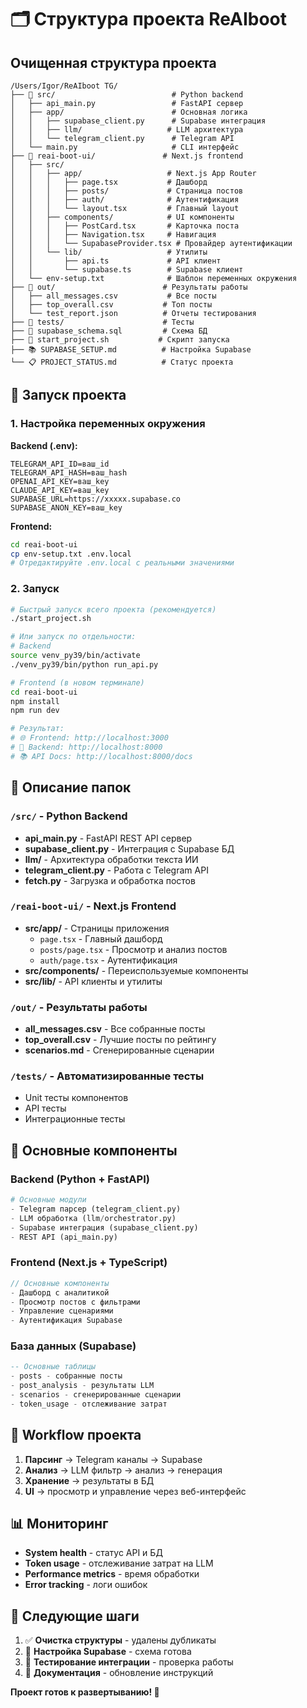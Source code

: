 # 🗂️ Структура проекта ReAIboot

## Очищенная структура проекта

```
/Users/Igor/ReAIboot TG/
├── 📁 src/                          # Python backend
│   ├── api_main.py                 # FastAPI сервер
│   ├── app/                        # Основная логика
│   │   ├── supabase_client.py      # Supabase интеграция
│   │   ├── llm/                   # LLM архитектура
│   │   └── telegram_client.py      # Telegram API
│   └── main.py                     # CLI интерфейс
├── 📁 reai-boot-ui/               # Next.js frontend
│   ├── src/
│   │   ├── app/                   # Next.js App Router
│   │   │   ├── page.tsx           # Дашборд
│   │   │   ├── posts/             # Страница постов
│   │   │   ├── auth/              # Аутентификация
│   │   │   └── layout.tsx         # Главный layout
│   │   ├── components/            # UI компоненты
│   │   │   ├── PostCard.tsx       # Карточка поста
│   │   │   ├── Navigation.tsx     # Навигация
│   │   │   └── SupabaseProvider.tsx # Провайдер аутентификации
│   │   └── lib/                   # Утилиты
│   │       ├── api.ts             # API клиент
│   │       └── supabase.ts        # Supabase клиент
│   └── env-setup.txt              # Шаблон переменных окружения
├── 📁 out/                        # Результаты работы
│   ├── all_messages.csv           # Все посты
│   ├── top_overall.csv           # Топ посты
│   └── test_report.json          # Отчеты тестирования
├── 📁 tests/                      # Тесты
├── 📄 supabase_schema.sql         # Схема БД
├── 🚀 start_project.sh           # Скрипт запуска
├── 📚 SUPABASE_SETUP.md          # Настройка Supabase
└── 📋 PROJECT_STATUS.md          # Статус проекта
```

## 🚀 Запуск проекта

### 1. Настройка переменных окружения

**Backend (.env):**
```env
TELEGRAM_API_ID=ваш_id
TELEGRAM_API_HASH=ваш_hash
OPENAI_API_KEY=ваш_key
CLAUDE_API_KEY=ваш_key
SUPABASE_URL=https://xxxxx.supabase.co
SUPABASE_ANON_KEY=ваш_key
```

**Frontend:**
```bash
cd reai-boot-ui
cp env-setup.txt .env.local
# Отредактируйте .env.local с реальными значениями
```

### 2. Запуск
```bash
# Быстрый запуск всего проекта (рекомендуется)
./start_project.sh

# Или запуск по отдельности:
# Backend
source venv_py39/bin/activate
./venv_py39/bin/python run_api.py

# Frontend (в новом терминале)
cd reai-boot-ui
npm install
npm run dev

# Результат:
# 🌐 Frontend: http://localhost:3000
# 🔧 Backend: http://localhost:8000
# 📚 API Docs: http://localhost:8000/docs
```

## 📁 Описание папок

### `/src/` - Python Backend
- **api_main.py** - FastAPI REST API сервер
- **supabase_client.py** - Интеграция с Supabase БД
- **llm/** - Архитектура обработки текста ИИ
- **telegram_client.py** - Работа с Telegram API
- **fetch.py** - Загрузка и обработка постов

### `/reai-boot-ui/` - Next.js Frontend
- **src/app/** - Страницы приложения
  - `page.tsx` - Главный дашборд
  - `posts/page.tsx` - Просмотр и анализ постов
  - `auth/page.tsx` - Аутентификация
- **src/components/** - Переиспользуемые компоненты
- **src/lib/** - API клиенты и утилиты

### `/out/` - Результаты работы
- **all_messages.csv** - Все собранные посты
- **top_overall.csv** - Лучшие посты по рейтингу
- **scenarios.md** - Сгенерированные сценарии

### `/tests/` - Автоматизированные тесты
- Unit тесты компонентов
- API тесты
- Интеграционные тесты

## 🔧 Основные компоненты

### Backend (Python + FastAPI)
```python
# Основные модули
- Telegram парсер (telegram_client.py)
- LLM обработка (llm/orchestrator.py)
- Supabase интеграция (supabase_client.py)
- REST API (api_main.py)
```

### Frontend (Next.js + TypeScript)
```typescript
// Основные компоненты
- Дашборд с аналитикой
- Просмотр постов с фильтрами
- Управление сценариями
- Аутентификация Supabase
```

### База данных (Supabase)
```sql
-- Основные таблицы
- posts - собранные посты
- post_analysis - результаты LLM
- scenarios - сгенерированные сценарии
- token_usage - отслеживание затрат
```

## 🚀 Workflow проекта

1. **Парсинг** → Telegram каналы → Supabase
2. **Анализ** → LLM фильтр → анализ → генерация
3. **Хранение** → результаты в БД
4. **UI** → просмотр и управление через веб-интерфейс

## 📊 Мониторинг

- **System health** - статус API и БД
- **Token usage** - отслеживание затрат на LLM
- **Performance metrics** - время обработки
- **Error tracking** - логи ошибок

## 🎯 Следующие шаги

1. ✅ **Очистка структуры** - удалены дубликаты
2. 🔄 **Настройка Supabase** - схема готова
3. 🔄 **Тестирование интеграции** - проверка работы
4. 🔄 **Документация** - обновление инструкций

**Проект готов к развертыванию! 🚀**
